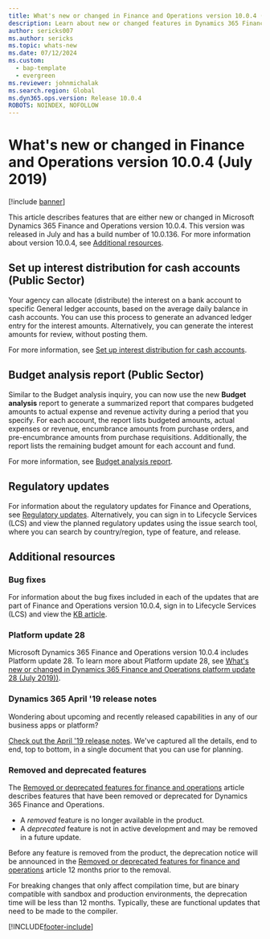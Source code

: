 ```yaml
---
title: What's new or changed in Finance and Operations version 10.0.4 (July 2019)
description: Learn about new or changed features in Dynamics 365 Finance and Operations version 10.0.4. This version was released in July 2019.
author: sericks007
ms.author: sericks
ms.topic: whats-new
ms.date: 07/12/2024
ms.custom: 
  - bap-template
  - evergreen
ms.reviewer: johnmichalak
ms.search.region: Global
ms.dyn365.ops.version: Release 10.0.4
ROBOTS: NOINDEX, NOFOLLOW
---
```


# What's new or changed in Finance and Operations version 10.0.4 (July 2019)

[!include [banner](../../../finance/includes/banner.md)]

This article describes features that are either new or changed in Microsoft Dynamics 365 Finance and Operations version 10.0.4. This version was released in July and has a build number of 10.0.136. For more information about version 10.0.4, see [Additional resources](#additional-resources).

## Set up interest distribution for cash accounts (Public Sector)
Your agency can allocate (distribute) the interest on a bank account to specific General ledger accounts, based on the average daily balance in cash accounts. You can use this process to generate an advanced ledger entry for the interest amounts. Alternatively, you can generate the interest amounts for review, without posting them.

For more information, see [Set up interest distribution for cash accounts](../../../finance/public-sector/interest-distribution.md).

## Budget analysis report (Public Sector)
Similar to the Budget analysis inquiry, you can now use the new **Budget analysis** report to generate a summarized report that compares budgeted amounts to actual expense and revenue activity during a period that you specify. For each account, the report lists budgeted amounts, actual expenses or revenue, encumbrance amounts from purchase orders, and pre-encumbrance amounts from purchase requisitions. Additionally, the report lists the remaining budget amount for each account and fund.

For more information, see [Budget analysis report](../../../finance/public-sector/budget-analysis-report.md).

## Regulatory updates
For information about the regulatory updates for Finance and Operations, see [Regulatory updates](../../../finance/localizations/global/regulatory-updates.md). Alternatively, you can sign in to Lifecycle Services (LCS) and view the planned regulatory updates using the issue search tool, where you can search by country/region, type of feature, and release.

## Additional resources

### Bug fixes
For information about the bug fixes included in each of the updates that are part of Finance and Operations version 10.0.4, sign in to Lifecycle Services (LCS) and view the [KB article](https://fix.lcs.dynamics.com/Issue/Details?bugId=328732&dbType=3&qc=cdb2117c03722ee9cdbcb2a2e0558dd5b40a37e3caa32850aca4c9a89c476eb2).

### Platform update 28
Microsoft Dynamics 365 Finance and Operations version 10.0.4 includes Platform update 28. To learn more about Platform update 28, see [What's new or changed in Dynamics 365 Finance and Operations platform update 28 (July 2019))](../../fin-ops/get-started/whats-new-platform-update-28.md).

### Dynamics 365 April '19 release notes
Wondering about upcoming and recently released capabilities in any of our business apps or platform?

[Check out the April '19 release notes](/business-applications-release-notes/April19/index). We've captured all the details, end to end, top to bottom, in a single document that you can use for planning.

### Removed and deprecated features
The [Removed or deprecated features for finance and operations](../migration-upgrade/deprecated-features.md) article describes features that have been removed or deprecated for Dynamics 365 Finance and Operations.

- A *removed* feature is no longer available in the product.
- A *deprecated* feature is not in active development and may be removed in a future update.

Before any feature is removed from the product, the deprecation notice will be announced in the [Removed or deprecated features for finance and operations](../migration-upgrade/deprecated-features.md) article 12 months prior to the removal.

For breaking changes that only affect compilation time, but are binary compatible with sandbox and production environments, the deprecation time will be less than 12 months. Typically, these are functional updates that need to be made to the compiler.


[!INCLUDE[footer-include](../../../includes/footer-banner.md)]
